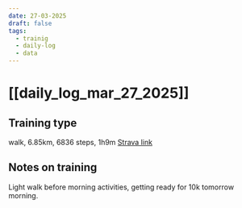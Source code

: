 ```yaml
---
date: 27-03-2025
draft: false
tags:
  - trainig
  - daily-log
  - data
---
```

# [[daily_log_mar_27_2025]]
## Training type
walk, 6.85km, 6836 steps, 1h9m
[Strava link](https://www.strava.com/activities/13998839600)

## Notes on training
Light walk before morning activities, getting ready for 10k tomorrow morning.



